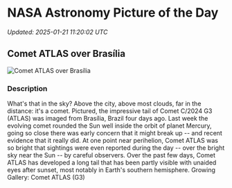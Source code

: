 # NASA Astronomy Picture of the Day

_Updated: 2025-01-21 11:20:02 UTC_

## Comet ATLAS over Brasília

![Comet ATLAS over Brasília](https://apod.nasa.gov/apod/image/2501/CometATLAS_Danin_1080.jpg)

### Description

What's that in the sky? Above the city, above most clouds, far in the distance: it's a comet. Pictured, the impressive tail of Comet C/2024 G3 (ATLAS) was imaged from Brasília, Brazil four days ago. Last week the evolving  comet rounded the Sun well inside the orbit of planet Mercury, going so close there was early concern that it might break up -- and recent evidence that it really did.  At one point near perihelion, Comet ATLAS was so bright that sightings were even reported during the day -- over the bright sky near the Sun -- by careful observers.  Over the past few days, Comet ATLAS has developed a long tail that has been partly visible with unaided eyes after sunset, most notably in Earth's southern hemisphere.    Growing Gallery: Comet ATLAS (G3)
